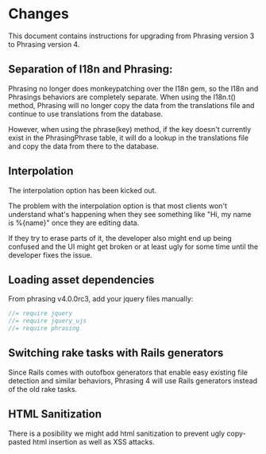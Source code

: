 # Changes

This document contains instructions for upgrading from Phrasing version 3 to Phrasing version 4.

## Separation of I18n and Phrasing:

Phrasing no longer does monkeypatching over the I18n gem, so the I18n and Phrasings behaviors are completely separate.
When using the I18n.t() method, Phrasing will no longer copy the data from the translations file and continue to use translations from the database.

However, when using the phrase(key) method, if the key doesn't currently exist in the PhrasingPhrase table, it will do a lookup in the translations file and copy the data from there to the database.

## Interpolation

The interpolation option has been kicked out.

The problem with the interpolation option is that most clients won't understand what's happening when they see something like "Hi, my name is %{name}" once they are editing data.

If they try to erase parts of it, the developer also might end up being confused and the UI might get broken or at least ugly for some time until the developer fixes the issue.

## Loading asset dependencies

From phrasing v4.0.0rc3, add your jquery files manually:

```javascript
//= require jquery
//= require jquery_ujs
//= require phrasing
```

## Switching rake tasks with Rails generators

Since Rails comes with outofbox generators that enable easy existing file detection and similar behaviors, Phrasing 4 will use Rails generators instead of the old rake tasks.

## HTML Sanitization

There is a posibility we might add html sanitization to prevent ugly copy-pasted html insertion as well as XSS attacks.
